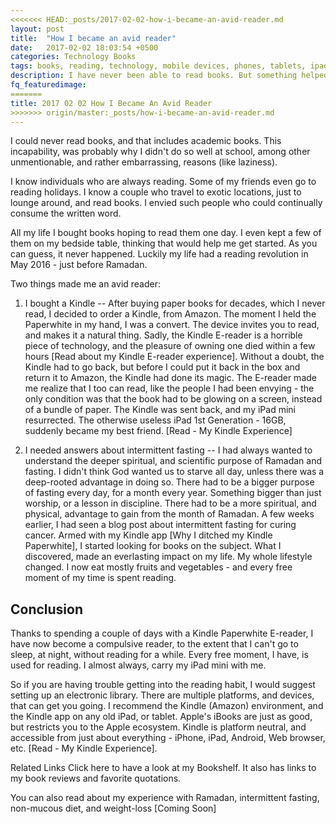 ```yaml
---
<<<<<<< HEAD:_posts/2017-02-02-how-i-became-an-avid-reader.md
layout: post
title:  "How I became an avid reader"
date:   2017-02-02 18:03:54 +0500
categories: Technology Books
tags: books, reading, technology, mobile devices, phones, tablets, ipad, android, kindle, amazon
description: I have never been able to read books. But something helped me get over my reader's block, of 50 years. Find out what did the trick.
fq_featuredimage:
=======
title: 2017 02 02 How I Became An Avid Reader
>>>>>>> origin/master:_posts/how-i-became-an-avid-reader.md
---
```


I could never read books, and that includes academic books. This incapability, was probably why I didn't do so well at school, among other unmentionable, and rather embarrassing, reasons (like laziness).  

I know individuals who are always reading. Some of my friends even go to reading holidays. I know a couple who travel to exotic locations, just to lounge around, and read books. I envied such people who could continually consume the written word.

All my life I bought books hoping to read them one day. I even kept a few of them on my bedside table, thinking that would help me get started. As you can guess, it never happened. Luckily my life had a reading revolution in May 2016 - just before Ramadan.


Two things made me an avid reader:

1. I bought a Kindle
--
After buying paper books for decades, which I never read, I decided to order a Kindle, from Amazon. The moment I held the Paperwhite in my hand, I was a convert. The device invites you to read, and makes it a natural thing. Sadly, the Kindle E-reader is a horrible piece of technology, and the pleasure of owning one died within a few hours  [Read about my Kindle E-reader experience]. Without a doubt, the Kindle had to go back, but before I could put it back in the box and return it to Amazon, the Kindle had done its magic. The E-reader made me realize that I too can read, like the people I had been envying - the only condition was that the book had to be glowing on a screen, instead of a bundle of paper. The Kindle was sent back, and my iPad mini resurrected. The otherwise useless iPad 1st Generation - 16GB, suddenly became my best friend. [Read - My Kindle Experience]

2. I needed answers about intermittent fasting
--
I had always wanted to understand the deeper spiritual, and scientific purpose of Ramadan and fasting. I didn't think God wanted us to starve all day, unless there was a deep-rooted advantage in doing so. There had to be a bigger purpose of fasting every day, for a month every year. Something bigger than just worship, or a lesson in discipline. There had to be a more spiritual, and physical, advantage to gain from the month of Ramadan. A few weeks earlier, I had seen a blog post about intermittent fasting for curing cancer. Armed with my Kindle app [Why I ditched my Kindle Paperwhite], I started looking for books on the subject. What I discovered, made an everlasting impact on my life. My whole lifestyle changed. I now eat mostly fruits and vegetables - and every free moment of my time is spent reading.


Conclusion
--

Thanks to spending a couple of days with a Kindle Paperwhite E-reader, I have now become a compulsive reader, to the extent that I can't go to sleep, at night, without reading for a while. Every free moment, I have, is used for reading. I almost always, carry my iPad mini with me.

So if you are having trouble getting into the reading habit, I would suggest setting up an electronic library. There are multiple platforms, and devices, that can get you going. I recommend the Kindle (Amazon) environment, and the Kindle app on any old iPad, or tablet. Apple's iBooks are just as good, but restricts you to the Apple ecosystem.  Kindle is platform neutral, and accessible from just about everything - iPhone, iPad, Android, Web browser, etc. [Read - My Kindle Experience].

Related Links
Click here to have a look at my Bookshelf. It also has links to my book reviews and favorite quotations.

You can also read about my experience with Ramadan, intermittent fasting, non-mucous diet, and weight-loss [Coming Soon]
